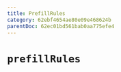 ```yaml
---
title: PrefillRules
category: 62ebf4654ae80e09e468624b
parentDoc: 62ec01bd561bab0aa775efe4
---
```


# `prefillRules` 